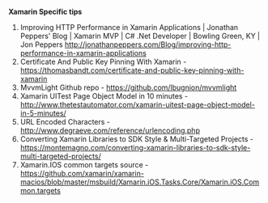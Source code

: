**Xamarin Specific tips**
1. Improving HTTP Performance in Xamarin Applications | Jonathan Peppers' Blog | Xamarin MVP | C# .Net Developer | Bowling Green, KY | Jon Peppers <http://jonathanpeppers.com/Blog/improving-http-performance-in-xamarin-applications>
1. Certificate And Public Key Pinning With Xamarin - <https://thomasbandt.com/certificate-and-public-key-pinning-with-xamarin>
1. MvvmLight Github repo - <https://github.com/lbugnion/mvvmlight>
1. Xamarin UITest Page Object Model in 10 minutes - <http://www.thetestautomator.com/xamarin-uitest-page-object-model-in-5-minutes/>
1. URL Encoded Characters - <http://www.degraeve.com/reference/urlencoding.php>
1. Converting Xamarin Libraries to SDK Style & Multi-Targeted Projects - <https://montemagno.com/converting-xamarin-libraries-to-sdk-style-multi-targeted-projects/>
1. Xamarin.IOS common targets source - <https://github.com/xamarin/xamarin-macios/blob/master/msbuild/Xamarin.iOS.Tasks.Core/Xamarin.iOS.Common.targets>
